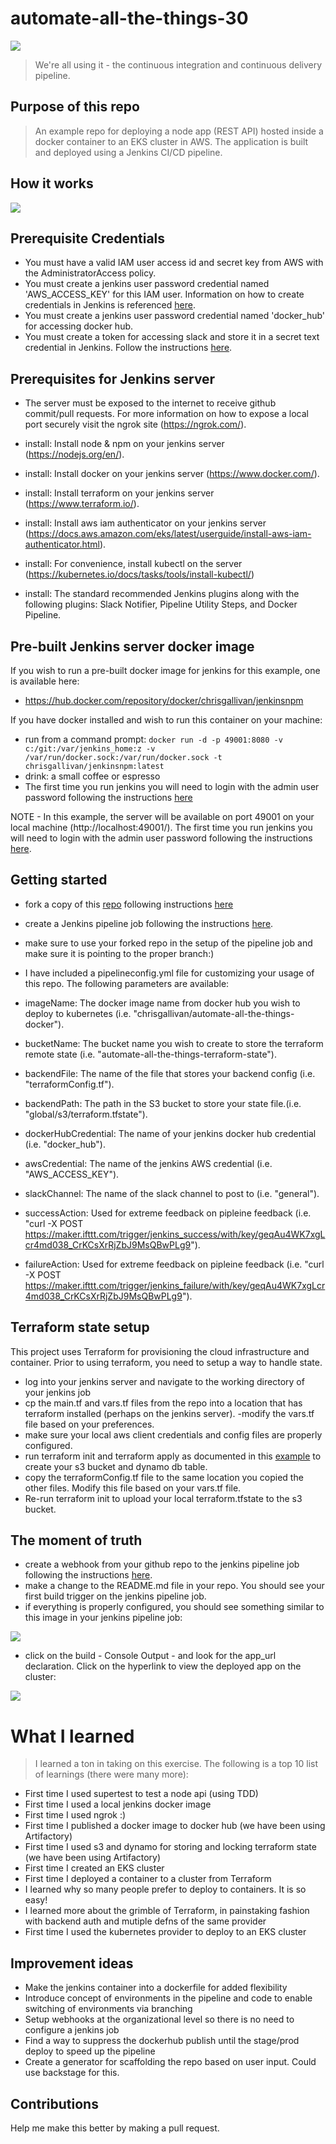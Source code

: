 

# automate-all-the-things-30

![](/images/yoda.jfif)

> We're all using it - the continuous integration and continuous delivery pipeline. 

## Purpose of this repo

> An example repo for deploying a node app (REST API) hosted inside a docker container to an EKS cluster in AWS. The application is built and deployed using a Jenkins CI/CD pipeline.

## How it works

![](/images/Automate-all-the-things.png)

## Prerequisite Credentials

- You must have a valid IAM user access id and secret key from AWS with the AdministratorAccess policy.
- You must create a jenkins user password credential named 'AWS_ACCESS_KEY' for this IAM user. Information on how to create credentials in Jenkins is referenced [here](https://www.jenkins.io/doc/book/using/using-credentials/).
- You must create a jenkins user password credential named 'docker_hub' for accessing docker hub.
- You must create a token for accessing slack and store it in a secret text credential in Jenkins. Follow the instructions [here](https://plugins.jenkins.io/slack/).

## Prerequisites for Jenkins server

- The server must be exposed to the internet to receive github commit/pull requests. For more information on how to expose a local port securely visit the ngrok site (https://ngrok.com/).

- install: Install node & npm on your jenkins server (https://nodejs.org/en/).
- install: Install docker on your jenkins server (https://www.docker.com/).
- install: Install terraform  on your jenkins server (https://www.terraform.io/).
- install: Install aws iam authenticator on your jenkins server (https://docs.aws.amazon.com/eks/latest/userguide/install-aws-iam-authenticator.html).
- install: For convenience, install kubectl on the server (https://kubernetes.io/docs/tasks/tools/install-kubectl/)
- install: The standard recommended Jenkins plugins along with the following plugins: Slack Notifier, Pipeline Utility Steps, and Docker Pipeline.

## Pre-built Jenkins server docker image

If you wish to run a pre-built docker image for jenkins for this example, one is available here:

- https://hub.docker.com/repository/docker/chrisgallivan/jenkinsnpm

If you have docker installed and wish to run this container on your machine:

- run from a command prompt: `docker run -d -p 49001:8080 -v c:/git:/var/jenkins_home:z -v /var/run/docker.sock:/var/run/docker.sock -t chrisgallivan/jenkinsnpm:latest`
- drink: a small coffee or espresso
- The first time you run jenkins you will need to login with the admin user password following the instructions [here](https://www.jenkins.io/doc/book/installing/linux/#setup)

NOTE - In this example, the server will be available on port 49001 on your local machine (http://localhost:49001/).
The first time you run jenkins you will need to login with the admin user password following the instructions [here](https://www.jenkins.io/doc/book/installing/linux/#setup-wizard).

## Getting started

- fork a copy of this [repo](https://github.com/chrisgallivan/automate-all-the-things) following instructions [here](https://docs.github.com/en/free-pro-team@latest/github/getting-started-with-github/fork-a-repo)
- create a Jenkins pipeline job following the instructions [here](https://www.jenkins.io/doc/book/pipeline/getting-started/#defining-a-pipeline-in-scm).
- make sure to use your forked repo in the setup of the pipeline job and make sure it is pointing to the proper branch:)
- I have included a pipelineconfig.yml file for customizing your usage of this repo. The following parameters are available: 

- imageName: The docker image name from docker hub you wish to deploy to kubernetes (i.e. "chrisgallivan/automate-all-the-things-docker").
- bucketName: The bucket name you wish to create to store the terraform remote state (i.e. "automate-all-the-things-terraform-state").
- backendFile: The name of the file that stores your backend config (i.e. "terraformConfig.tf").
- backendPath:  The path in the S3 bucket to store your state file.(i.e. "global/s3/terraform.tfstate").
- dockerHubCredential: The name of your jenkins docker hub credential (i.e. "docker_hub").
- awsCredential: The name of the jenkins AWS credential (i.e. "AWS_ACCESS_KEY").
- slackChannel: The name of the slack channel to post to (i.e. "general").
- successAction: Used for extreme feedback on pipleine feedback (i.e. "curl -X POST https://maker.ifttt.com/trigger/jenkins_success/with/key/geqAu4WK7xgLcr4md038_CrKCsXrRjZbJ9MsQBwPLg9").
- failureAction: Used for extreme feedback on pipleine feedback (i.e. "curl -X POST https://maker.ifttt.com/trigger/jenkins_failure/with/key/geqAu4WK7xgLcr4md038_CrKCsXrRjZbJ9MsQBwPLg9").

## Terraform state setup

This project uses Terraform for provisioning the cloud infrastructure and container. Prior to using terraform, you need to setup a way to handle state. 
- log into your jenkins server and navigate to the working directory of your jenkins job
- cp the main.tf and vars.tf files from the repo into a location that has terraform installed (perhaps on the jenkins server). 
-modify the vars.tf file based on your preferences.
- make sure your local aws client credentials and config files are properly configured.
- run terraform init and terraform apply as documented in this [example](https://blog.gruntwork.io/how-to-manage-terraform-state-28f5697e68fa) to create your s3 bucket and dynamo db table. 
- copy the terraformConfig.tf file to the same location you copied the other files. Modify this file based on your vars.tf file.
- Re-run terraform init to upload your local terraform.tfstate to the s3 bucket.

## The moment of truth

- create a webhook from your github repo to the jenkins pipeline job following the instructions [here](https://dzone.com/articles/adding-a-github-webhook-in-your-jenkins-pipeline).
- make a change to the README.md file in your repo. You should see your first build trigger on the jenkins pipeline job.
- if everything is properly configured, you should see something similar to this image in your jenkins pipeline job:

![](./images/success.png)

- click on the build - Console Output  - and look for the app_url declaration. Click on the hyperlink to view the deployed app on the cluster:

![](./images/app_url.png)

# What I learned

> I learned a ton in taking on this exercise. The following is a top 10 list of learnings (there were many more):

- First time I used supertest to test a node api (using TDD)
- First time I used a local jenkins docker image
- First time I used ngrok :)
- First time I published a docker image to docker hub (we have been using Artifactory)
- First time I used s3 and dynamo for storing and locking terraform state (we have been using Artifactory)
- First time I created an EKS cluster
- First time I deployed a container to a cluster from Terraform
- I learned why so many people prefer to deploy to containers. It is so easy!
- I learned more about the grimble of Terraform, in painstaking fashion with backend auth and mutiple defns of the same provider
- First time I used the kubernetes provider to deploy to an EKS cluster


## Improvement ideas

- Make the jenkins container into a dockerfile for added flexibility
- Introduce concept of environments in the pipeline and code to enable switching of environments via branching
- Setup webhooks at the organizational level so there is no need to configure a jenkins job
- Find a way to suppress the dockerhub publish until the stage/prod deploy to speed up the pipeline
- Create a generator for scaffolding the repo based on user input. Could use backstage for this.


## Contributions
Help me make this better by making a pull request.

